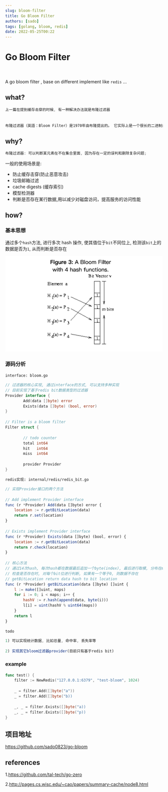 ```yaml
---
slug: bloom-filter
title: Go Bloom Filter
authors: [sado]
tags: [golang, bloom, redis]
date: 2022-05-25T00:22
---
```


# Go Bloom Filter

<br></br>
A go bloom filter , base on different implement like `redis` ...

## what?

```js
上一篇在提到缓存击穿的时候, 有一种解决办法就是布隆过滤器


布隆过滤器（英語：Bloom Filter）是1970年由布隆提出的。 它实际上是一个很长的二进制向量和一系列随机映射函数。 布隆过滤器可以用于检索一个元素是否在一个集合中。 它的优点是空间效率和查询时间都远远超过一般的算法，缺点是有一定的误识别率和删除困难

```

<!--truncate-->

## why?

```js
布隆过滤器: 可以判断某元素在不在集合里面, 因为存在一定的误判和删除复杂问题;
```

一般的使用场景是:

- 防止缓存击穿(防止恶意攻击)
- 垃圾邮箱过滤
- cache digests (缓存索引)
- 模型检测器
- 判断是否存在某行数据,用以减少对磁盘访问，提高服务的访问性能

## how?

### 基本思想

通过多个`hash`方法, 进行多次 hash 操作, 使其值位于`bit`不同位上, 检测该`bit`上的数据是否为`1`, 从而判断是否存在

![image-20210912175241849](./bloom-filter.assets/image-bloom.png)

### 源码分析

`interface: bloom.go`

```go
// 过滤器的核心实现, 通过interface的方式, 可以支持多种实现
// 目前实现了基于redis bit数据类型的过滤器
Provider interface {
		Add(data []byte) error
		Exists(data []byte) (bool, error)
}

// Filter is a bloom filter
Filter struct {

		// todo counter
		total int64
		hit   int64
		miss  int64

		provider Provider
}
```

`redis实现: internal/redis/redis_bit.go`

```js
// 实现Provider接口的两个方法

// Add implement Provider interface
func (r *Provider) Add(data []byte) error {
	location := r.getBitLocation(data)
	return r.set(location)
}

// Exists implement Provider interface
func (r *Provider) Exists(data []byte) (bool, error) {
	location := r.getBitLocation(data)
	return r.check(location)
}

// 核心方法
// 通过14次hash, 每次hash都在数据最后追加一个byte(index), 最后进行取模, 分布在map里面的每个区间
// 检查是否存在时, 对每个bit位进行判断, 如果有一个等于0, 则数据不存在
// getBitLocation return data hash to bit location
func (r *Provider) getBitLocation(data []byte) []uint {
	l := make([]uint, maps)
	for i := 0; i < maps; i++ {
		hashV := r.hash(append(data, byte(i)))
		l[i] = uint(hashV % uint64(maps))
	}
	return l
}
```

`todo`

```js
1) 可以实现统计数据, 比如总量, 命中率, 丢失率等

2) 实现其它bloom过滤器provider(目前只有基于redis bit)
```

### example

```go
func test() {
	filter := NewRedis("127.0.0.1:6379", "test-bloom", 1024)

	_ = filter.Add([]byte("a"))
	_ = filter.Add([]byte("b))

	_, _ = filter.Exists([]byte("a))
	_, _ = filter.Exists([]byte("p))
}

```

## 项目地址

https://github.com/sado0823/go-bloom

## references

1.https://github.com/tal-tech/go-zero

2.http://pages.cs.wisc.edu/~cao/papers/summary-cache/node8.html
